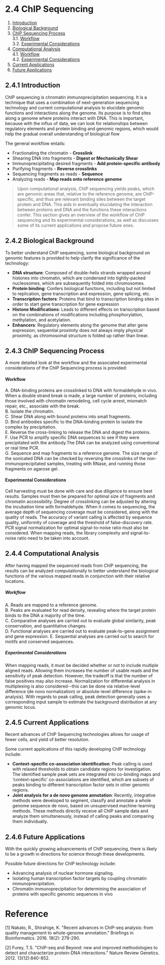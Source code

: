 # 2.4 ChIP Sequencing
1. [Introduction](#241)
2. [Biological Background](#242)
3. [ChIP Sequencing Process](#243)<br>
    3.1. [Workflow](#2431)<br>
    3.2. [Experimental Considerations](#2432)
4. [Computational Analysis](#244)<br>
    4.1. [Workflow](#2441)<br>
    4.2. [Experimental Considerations](#2442)
5. [Current Applications](#245)
6. [Future Applications](#246)


## 2.4.1 Introduction<a name="241"></a>

ChIP sequencing is chromatin immunoprecipitation sequencing. It is a technique that uses a combination of next-generation sequencing technology and current computational analysis to elucidate genomic functions and interactions along the genome. 
Its purpose is to find sites along a genome where proteins interact with DNA. This is important, because with the influx of data, we can look for relationships between regulatory elements and protein binding and genomic regions, which would help the gradual overall understanding of biological flow 

The general workflow entails:
- Fractionating the chromatin - **Crosslink** 
- Shearing DNA into fragments - **Digest or Mechanically Shear**
- Immunoprecipitating desired fragments - **Add protein-specific antibody**
- Purifying fragments - **Reverse crosslinks**
- Sequencing fragments as reads - **Sequence**
- Analyzing reads - **Map reads onto reference genome**

> Upon computational analysis, ChIP sequencing yields peaks, which are genomic areas that, relative to the reference genome, are ChIP-specific, and thus are relevant binding sites between the target protein and DNA. This aids in eventually elucidating the interaction between proteins and DNA and the functions these interactions confer.
> This section gives an overview of the workflow of ChIP sequencing and its experimental considerations, as well as discusses some of its current applications and propose future ones. 

## 2.4.2 Biological Background<a name="242"></a>

To better understand ChIP sequencing, some biological background on genomic features is provided to help clarify the significance of the technology: 
- **DNA structure**: Composed of double-helix strands wrapped around histones into chromatin, which are condensed into tightly-packed nucleosomes, which are subsequently folded into chromosomes. 
- **Protein binding**: Confers biological functions, including but not limited to replication, gene transcription and expression, gene splicing, etc. 
- **Transcription factors**: Proteins that bind to transcription binding sites in order to start gene transcription for gene expression
- **Histone Modifications**: Leads to different effects on transcription based on the combinations of modifications including phosphorylation, methylation, and acetylation. 
- **Enhancers**: Regulatory elements along the genome that alter gene expression; sequential proximity does not always imply physical proximity, as chromosomal structure is folded up rather than linear. 

## 2.4.3 ChIP Sequencing Process<a name="243"></a>

A more detailed look at the workflow and the associated experimental considerations of the ChIP Sequencing process is provided: 

#### Workflow<a name="2431"></a>
A. DNA-binding proteins are crosslinked to DNA with formaldehyde in vivo. When a double strand break is made, a large number of proteins, including those involved with chromatin remodeling, cell cycle arrest, mismatch repair, etc., associate with the break.<br>
B. Isolate the chromatin.<br>
C. Shear DNA along with bound proteins into small fragments.<br>
D. Bind antibodies specific to the DNA-binding protein to isolate the complex by precipitation.<br>
E. Reverse the cross-linking to release the DNA and digest the proteins.<br>
F. Use PCR to amplify specific DNA sequences to see if they were precipitated with the antibody.The DNA can be analyzed using conventional or real time PCR.<br>
G. Sequence and map fragments to a reference genome. The size range of the sonicated DNA can be checked by reversing the crosslinks of the non-immunoprecipitated samples, treating with RNase, and running those fragments on agarose gel. 

#### Experimental Considerations<a name="2432"></a>
Cell harvesting must be done with care and due diligence to ensure best results. Samples must then be prepared for optimal size of fragments and chromatin accessibility. Degree of crosslinking can be adjusted by altering the incubation time with formaldehyde. When it comes to sequencing, the average depth of sequencing coverage must be considered, along with the quality of reads. The accuracy of variant calling is affected by sequence quality, uniformity of coverage and the threshold of false-discovery rate. PCR signal normalization for optimal signal-to-noise ratio must also be considered. When mapping reads, the library complexity and signal-to-noise ratio need to be taken into account. 

## 2.4.4 Computational Analysis<a name="244"></a>
After having mapped the sequenced reads from ChIP sequencing, the results can be analyzed computationally to better understand the biological functions of the various mapped reads in conjunction with their relative locations. 

##### Workflow<a name="2441"></a>
A. Reads are mapped to a reference genome.<br>
B. Peaks are evaluated for read density, revealing where the target protein binds to the DNA a majority of the time.<br>
C. Comparative analyses are carried out to evaluate global similarity, peak conservation, and quantitative changes.<br>
D. Functional analyses are carried out to evaluate peak-to-gene assignment and gene expression. 
E. Sequential analyses are carried out to search for motifs and conserved sequences. 

##### Experimental Considerations<a name="2442"></a>
When mapping reads, it must be decided whether or not to include multiple aligned reads. Allowing them increases the number of usable reads and the sensitivity of peak detection. However, the tradeoff is that the number of false positives may also increase. Normalization for differential analysis in multiplexing is also considered--this can be done via relative-level difference (de novo normalization) or absolute-level difference (spike-in analysis). With regards to peak calling, peak detection generally uses a corresponding input sample to estimate the background distribution at any genomic locus. 

## 2.4.5 Current Applications<a name="245"></a> 
Recent advances of ChIP Sequencing technologies allows for usage of fewer cells, and yield of better resolution. 

Some current applications of this rapidly developing ChIP technology include:<br> 
- **Context-specific co-association identification**: Peak calling is used with relaxed thresholds to obtain candidate regions for investigation. The identified sample peak sets are integrated into co-binding maps and ‘context-specific’ co-associations are identified, which are subsets of peaks binding to different transcription factor sets in other genomic regions.<br>
- **Joint analysis for a de novo genome annotation**: Recently, integrative methods were developed to segment, classify and annotate a whole genome sequence de novo, based on unsupervised machine-learning methods. These methods directly receive all ChIP sample data and analyze them simultaneously, instead of calling peaks and comparing them individually.

## 2.4.6 Future Applications<a name="246"></a> 
With the quickly growing advancements of ChIP sequencing, there is likely to be a growth in directions for science through these developments. 

Possible future directions for ChIP technology include:<br>
- Advancing analysis of nuclear hormone signaling.<br>
- Isolating human transcription factor targets by coupling chromatin immunoprecipitation.<br>
- Chromatin immunoprecipitation for determining the association of proteins with specific genomic sequences in vivo


# Reference
[1] Nakato, R., Shirahige, K. "Recent advances in ChIP-seq analysis: from quality management to whole-genome annotation." Briefings in Bioinformatics. 2016. 18(2): 279-290.<br>

[2] Furey, T.S. "ChIP-seq and Beyond: new and improved methodologies to detect and characterize protein-DNA interactions." Nature Review Genetics. 2012. 13(12):840-852.<br>
